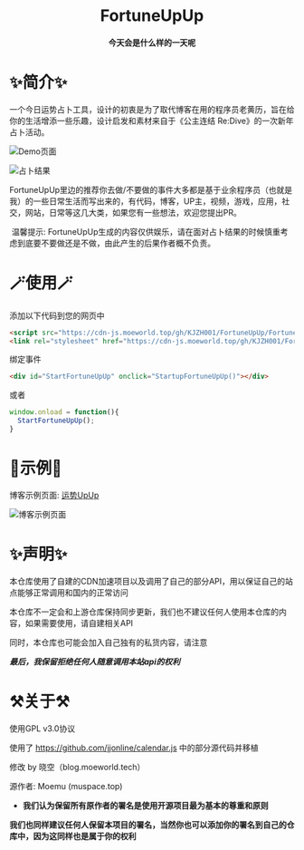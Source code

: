 <h1><center>FortuneUpUp</center></h1>
<h4><center>今天会是什么样的一天呢</center></h4>


# ✨简介✨

​	一个今日运势占卜工具，设计的初衷是为了取代博客在用的程序员老黄历，旨在给你的生活增添一些乐趣，设计启发和素材来自于《公主连结 Re:Dive》的一次新年占卜活动。

![Demo页面](https://cdn-js.moeworld.top/gh/KJZH001/FortuneUpUp/Screenshot/Demo.png)

![占卜结果](https://cdn-js.moeworld.top/gh/KJZH001/FortuneUpUp/Screenshot/Demo1.png)

FortuneUpUp里边的推荐你去做/不要做的事件大多都是基于业余程序员（也就是我）的一些日常生活而写出来的，有代码，博客，UP主，视频，游戏，应用，社交，网站，日常等这几大类，如果您有一些想法，欢迎您提出PR。

​	温馨提示: FortuneUpUp生成的内容仅供娱乐，请在面对占卜结果的时候慎重考虑到底要不要做还是不做，由此产生的后果作者概不负责。

# 🪄使用🪄

添加以下代码到您的网页中

```html
<script src="https://cdn-js.moeworld.top/gh/KJZH001/FortuneUpUp/FortuneUpUp.js"></script>
<link rel="stylesheet" href="https://cdn-js.moeworld.top/gh/KJZH001/FortuneUpUp/FortuneUpUp.css"></link>
```

绑定事件

```html
<div id="StartFortuneUpUp" onclick="StartupFortuneUpUp()"></div>
```

或者

```javascript
window.onload = function(){
  StartFortuneUpUp();
}
```

# 🎉示例🎉

博客示例页面: [运势UpUp](https://blog.moeworld.tech/fortuneupup：测测今天的运势吧/)

![博客示例页面](https://cdn-js.moeworld.top/gh/KJZH001/FortuneUpUp/Screenshot/Demo2.png)

# ✨声明✨

本仓库使用了自建的CDN加速项目以及调用了自己的部分API，用以保证自己的站点能够正常调用和国内的正常访问

本仓库不一定会和上游仓库保持同步更新，我们也不建议任何人使用本仓库的内容，如果需要使用，请自建相关API

同时，本仓库也可能会加入自己独有的私货内容，请注意

***最后，我保留拒绝任何人随意调用本站api的权利***


# ⚒️关于⚒️

使用GPL v3.0协议

使用了 https://github.com/jjonline/calendar.js 中的部分源代码并移植

修改 by 晓空（blog.moeworld.tech）

源作者: Moemu (muspace.top)

* **我们认为保留所有原作者的署名是使用开源项目最为基本的尊重和原则**

**我们也同样建议任何人保留本项目的署名，当然你也可以添加你的署名到自己的仓库中，因为这同样也是属于你的权利**
